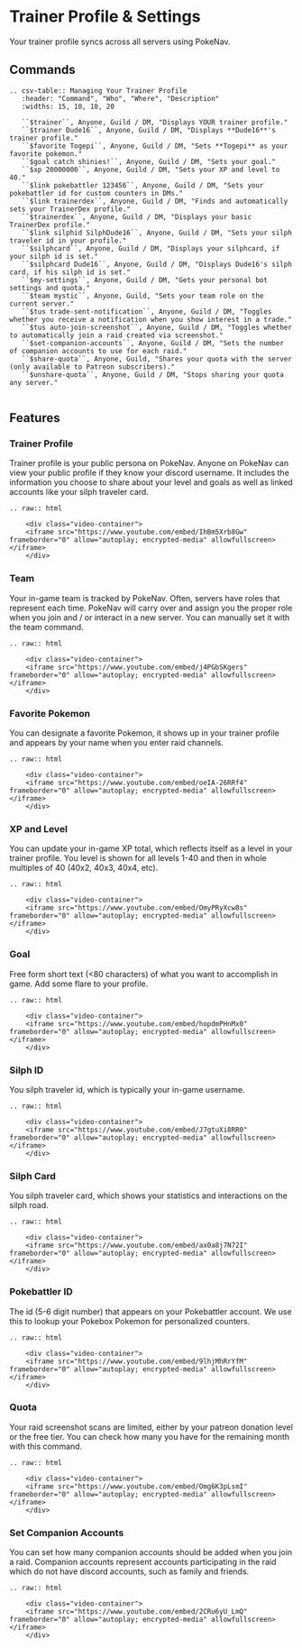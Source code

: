 # Trainer Profile & Settings

Your trainer profile syncs across all servers using PokeNav.

## Commands

```eval_rst
.. csv-table:: Managing Your Trainer Profile
   :header: "Command", "Who", "Where", "Description"
   :widths: 15, 10, 10, 20

   ``$trainer``, Anyone, Guild / DM, "Displays YOUR trainer profile."
   ``$trainer Dude16``, Anyone, Guild / DM, "Displays **Dude16**'s trainer profile."
   ``$favorite Togepi``, Anyone, Guild / DM, "Sets **Togepi** as your favorite pokemon."
   ``$goal catch shinies!``, Anyone, Guild / DM, "Sets your goal."
   ``$xp 20000000``, Anyone, Guild / DM, "Sets your XP and level to 40."
   ``$link pokebattler 123456``, Anyone, Guild / DM, "Sets your pokebattler id for custom counters in DMs."
   ``$link trainerdex``, Anyone, Guild / DM, "Finds and automatically sets your TrainerDex profile."
   ``$trainerdex``, Anyone, Guild / DM, "Displays your basic TrainerDex profile."
   ``$link silphid SilphDude16``, Anyone, Guild / DM, "Sets your silph traveler id in your profile."
   ``$silphcard``, Anyone, Guild / DM, "Displays your silphcard, if your silph id is set."
   ``$silphcard Dude16``, Anyone, Guild / DM, "Displays Dude16's silph card, if his silph id is set."
   ``$my-settings``, Anyone, Guild / DM, "Gets your personal bot settings and quota."
   ``$team mystic``, Anyone, Guild, "Sets your team role on the current server."
   ``$tus trade-sent-notification``, Anyone, Guild / DM, "Toggles whether you receive a notification when you show interest in a trade."
   ``$tus auto-join-screenshot``, Anyone, Guild / DM, "Toggles whether to automatically join a raid created via screenshot."
   ``$set-companion-accounts``, Anyone, Guild / DM, "Sets the number of companion accounts to use for each raid."
   ``$share-quota``, Anyone, Guild, "Shares your quota with the server (only available to Patreon subscribers)."
   ``$unshare-quota``, Anyone, Guild / DM, "Stops sharing your quota any server."
   
```

## Features

### Trainer Profile

Trainer profile is your public persona on PokeNav. Anyone on PokeNav can view your public profile if they know your discord username. It includes the information you choose to share about your level and goals as well as linked accounts like your silph traveler card.

```eval_rst
.. raw:: html

    <div class="video-container">
    <iframe src="https://www.youtube.com/embed/IhBm5Xrb8Gw" frameborder="0" allow="autoplay; encrypted-media" allowfullscreen></iframe>
    </div>
```

### Team

Your in-game team is tracked by PokeNav. Often, servers have roles that represent each time. PokeNav will carry over and assign you the proper role when you join and / or interact in a new server. You can manually set it with the team command.

```eval_rst
.. raw:: html

    <div class="video-container">
    <iframe src="https://www.youtube.com/embed/j4PGbSKgers" frameborder="0" allow="autoplay; encrypted-media" allowfullscreen></iframe>
    </div>
```

### Favorite Pokemon

You can designate a favorite Pokemon, it shows up in your trainer profile and appears by your name when you enter raid channels.

```eval_rst
.. raw:: html

    <div class="video-container">
    <iframe src="https://www.youtube.com/embed/oeIA-26RRf4" frameborder="0" allow="autoplay; encrypted-media" allowfullscreen></iframe>
    </div>
```

### XP and Level

You can update your in-game XP total, which reflects itself as a level in your trainer profile. You level is shown for all levels 1-40 and then in whole multiples of 40 (40x2, 40x3, 40x4, etc).

```eval_rst
.. raw:: html

    <div class="video-container">
    <iframe src="https://www.youtube.com/embed/OmyPRyXcw8s" frameborder="0" allow="autoplay; encrypted-media" allowfullscreen></iframe>
    </div>
```

### Goal

Free form short text (<80 characters) of what you want to accomplish in game. Add some flare to your profile.

```eval_rst
.. raw:: html

    <div class="video-container">
    <iframe src="https://www.youtube.com/embed/hopdmPHnMx0" frameborder="0" allow="autoplay; encrypted-media" allowfullscreen></iframe>
    </div>
```

### Silph ID

You silph traveler id, which is typically your in-game username.

```eval_rst
.. raw:: html

    <div class="video-container">
    <iframe src="https://www.youtube.com/embed/J7gtuXi8RR0" frameborder="0" allow="autoplay; encrypted-media" allowfullscreen></iframe>
    </div>
```

### Silph Card

You silph traveler card, which shows your statistics and interactions on the silph road.

```eval_rst
.. raw:: html

    <div class="video-container">
    <iframe src="https://www.youtube.com/embed/ax0a8j7N72I" frameborder="0" allow="autoplay; encrypted-media" allowfullscreen></iframe>
    </div>
```

### Pokebattler ID

The id (5-6 digit number) that appears on your Pokebattler account. We use this to lookup your Pokebox Pokemon for personalized counters.

```eval_rst
.. raw:: html

    <div class="video-container">
    <iframe src="https://www.youtube.com/embed/9lhjMhRrYfM" frameborder="0" allow="autoplay; encrypted-media" allowfullscreen></iframe>
    </div>
```

### Quota

Your raid screenshot scans are limited, either by your patreon donation level or the free tier. You can check how many you have for the remaining month with this command.

```eval_rst
.. raw:: html

    <div class="video-container">
    <iframe src="https://www.youtube.com/embed/Omg6K3pLsmI" frameborder="0" allow="autoplay; encrypted-media" allowfullscreen></iframe>
    </div>
```

### Set Companion Accounts

You can set how many companion accounts should be added when you join a raid. Companion accounts represent accounts participating in the raid which do not have discord accounts, such as family and friends.

```eval_rst
.. raw:: html

    <div class="video-container">
    <iframe src="https://www.youtube.com/embed/2CRu6yU_LmQ" frameborder="0" allow="autoplay; encrypted-media" allowfullscreen></iframe>
    </div>
```
